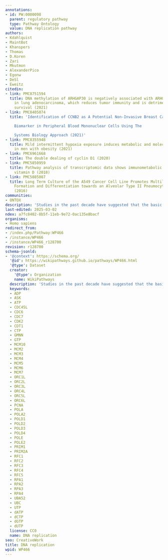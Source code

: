 ```yaml
---
annotations:
- id: PW:0000098
  parent: regulatory pathway
  type: Pathway Ontology
  value: DNA replication pathway
authors:
- Kdahlquist
- MaintBot
- Khanspers
- Thomas
- D.Koren
- Zari
- Mkutmon
- AlexanderPico
- Egonw
- DeSl
- Eweitz
citedin:
- link: PMC8751594
  title: DNA methylation of ARHGAP30 is negatively associated with ARHGAP30 expression
    in lung adenocarcinoma, which reduces tumor immunity and is detrimental to patient
    survival (2021)
- link: PMC8405074
  title: 'Identification of CCNB2 as A Potential Non-Invasive Breast Cancer

    Biomarker in Peripheral Blood Mononuclear Cells Using The

    Systems Biology Approach (2021)'
- link: PMC8355948
  title: Mild intermittent hypoxia exposure induces metabolic and molecular adaptations
    in men with obesity (2021)
- link: PMC6961668
  title: The double dealing of cyclin D1 (2020)
- link: PMC5850959
  title: Pathway analysis of transcriptomic data shows immunometabolic effects of
    vitamin D (2018)
- link: PMC5085087
  title: Long Term Culture of the A549 Cancer Cell Line Promotes Multilamellar Body
    Formation and Differentiation towards an Alveolar Type II Pneumocyte Phenotype
    (2016)
communities:
- ONTOX
description: 'Studies in the past decade have suggested that the basic mechanism of DNA replication initiation is conserved in all kingdoms of life. Initiation in unicellular eukaryotes, in particular Saccharomyces cerevisiae (budding yeast), is well understood, and has served as a model for studies of DNA replication initiation in multicellular eukaryotes, including humans. In general terms, the first step of initiation is the binding of the replication initiator to the origin of replication. The replicative helicase is then assembled onto the origin, usually by a helicase assembly factor. Either shortly before or shortly after helicase assembly, some local unwinding of the origin of replication occurs in a region rich in adenine and thymine bases (often termed a DNA unwinding element, DUE). The unwound region provides the substrate for primer synthesis and initiation of DNA replication. The best-defined eukaryotic origins are those of S. cerevisiae, which have well-conserved sequence elements for initiator binding, DNA unwinding and binding of accessory proteins. In multicellular eukaryotes, unlike S. cerevisiae, these loci appear not to be defined by the presence of a DNA sequence motif. Indeed, choice of replication origins in a multicellular eukaryote may vary with developmental stage and tissue type. In cell-free models of metazoan DNA replication, such as the one provided by Xenopus egg extracts, there are only limited DNA sequence specificity requirements for replication initiation. Source description: http://www.reactome.org/content/detail/69306. Proteins on this pathway have targeted assays available via the [CPTAC Assay Portal](https://assays.cancer.gov/available_assays?wp_id=WP466)'
last-edited: 2025-03-02
ndex: a7fc8402-8b5f-11eb-9e72-0ac135e8bacf
organisms:
- Homo sapiens
redirect_from:
- /index.php/Pathway:WP466
- /instance/WP466
- /instance/WP466_r128700
revision: r128700
schema-jsonld:
- '@context': https://schema.org/
  '@id': https://wikipathways.github.io/pathways/WP466.html
  '@type': Dataset
  creator:
    '@type': Organization
    name: WikiPathways
  description: 'Studies in the past decade have suggested that the basic mechanism of DNA replication initiation is conserved in all kingdoms of life. Initiation in unicellular eukaryotes, in particular Saccharomyces cerevisiae (budding yeast), is well understood, and has served as a model for studies of DNA replication initiation in multicellular eukaryotes, including humans. In general terms, the first step of initiation is the binding of the replication initiator to the origin of replication. The replicative helicase is then assembled onto the origin, usually by a helicase assembly factor. Either shortly before or shortly after helicase assembly, some local unwinding of the origin of replication occurs in a region rich in adenine and thymine bases (often termed a DNA unwinding element, DUE). The unwound region provides the substrate for primer synthesis and initiation of DNA replication. The best-defined eukaryotic origins are those of S. cerevisiae, which have well-conserved sequence elements for initiator binding, DNA unwinding and binding of accessory proteins. In multicellular eukaryotes, unlike S. cerevisiae, these loci appear not to be defined by the presence of a DNA sequence motif. Indeed, choice of replication origins in a multicellular eukaryote may vary with developmental stage and tissue type. In cell-free models of metazoan DNA replication, such as the one provided by Xenopus egg extracts, there are only limited DNA sequence specificity requirements for replication initiation. Source description: http://www.reactome.org/content/detail/69306. Proteins on this pathway have targeted assays available via the [CPTAC Assay Portal](https://assays.cancer.gov/available_assays?wp_id=WP466)'
  keywords:
  - ADP
  - ASK
  - ATP
  - CDC45L
  - CDC6
  - CDC7
  - CDK2
  - CDT1
  - CTP
  - GMNN
  - GTP
  - MCM10
  - MCM2
  - MCM3
  - MCM4
  - MCM5
  - MCM6
  - MCM7
  - ORC1L
  - ORC2L
  - ORC3L
  - ORC4L
  - ORC5L
  - ORC6L
  - PCNA
  - POLA
  - POLA2
  - POLD1
  - POLD2
  - POLD3
  - POLD4
  - POLE
  - POLE2
  - PRIM1
  - PRIM2A
  - RFC1
  - RFC2
  - RFC3
  - RFC4
  - RFC5
  - RPA1
  - RPA2
  - RPA3
  - RPA4
  - UBA52
  - UBC
  - UTP
  - dATP
  - dCTP
  - dGTP
  - dUTP
  license: CC0
  name: DNA replication
seo: CreativeWork
title: DNA replication
wpid: WP466
---
```

